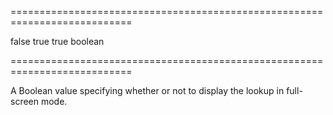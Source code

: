 <!--**
/*-------------------------------------------
    Auto-generated file. Do not modify.
-------------------------------------------

**-->
===========================================================================
<!--default-->false<!--/default-->
<!--custom_default_for_windows_phone_8-->true<!--/custom_default_for_windows_phone_8-->
<!--custom_default_for_iPhone-->true<!--/custom_default_for_iPhone-->
<!--type-->boolean<!--/type-->
===========================================================================

<!--shortDescription-->
A Boolean value specifying whether or not to display the lookup in full-screen mode.
<!--/shortDescription-->

<!--fullDescription-->

<!--/fullDescription-->